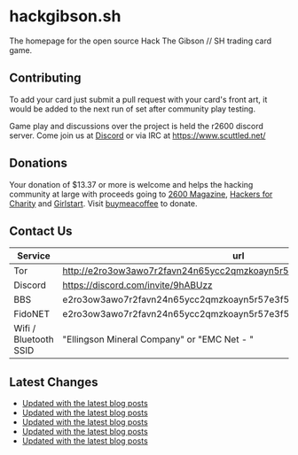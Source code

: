 # hackgibson.sh
The homepage for the open source Hack The Gibson // SH trading card game.


## Contributing

To add your card just submit a pull request with your card's front art, it would be added to the next run of set after community play testing.

Game play and discussions over the project is held the r2600 discord server. Come join us at [Discord](https://discord.com/invite/9hABUzz) or via IRC at https://www.scuttled.net/


## Donations

Your donation of $13.37 or more is welcome and helps the hacking community at large with proceeds going to [2600 Magazine](https://2600.com/), [Hackers for Charity](https://hackersforcharity.org) and [Girlstart](https://girlstart.org).  Visit [buymeacoffee](https://www.buymeacoffee.com/hackgibson.sh) to donate.


## Contact Us

Service | url
-|-
Tor | http://e2ro3ow3awo7r2favn24n65ycc2qmzkoayn5r57e3f56nvjwdcgg32ad.onion
Discord | https://discord.com/invite/9hABUzz
BBS | e2ro3ow3awo7r2favn24n65ycc2qmzkoayn5r57e3f56nvjwdcgg32ad.onion:23
FidoNET | e2ro3ow3awo7r2favn24n65ycc2qmzkoayn5r57e3f56nvjwdcgg32ad.onion:24554
Wifi / Bluetooth SSID | "Ellingson Mineral Company" or "EMC Net - <fidonet address>"

## Latest Changes
<!-- BLOG-POST-LIST:START -->
- [Updated with the latest blog posts](https://github.com/DFW2600/hackgibson.sh/commit/719b96fdfa033469ddc3fc00760a6a31023c0fd0)
- [Updated with the latest blog posts](https://github.com/DFW2600/hackgibson.sh/commit/dcf3275d60fb26632609bfc93f93535e5ec002ec)
- [Updated with the latest blog posts](https://github.com/DFW2600/hackgibson.sh/commit/37978ef833efe87fc99b2f1ce9c6e5f9ba7c7cf4)
- [Updated with the latest blog posts](https://github.com/DFW2600/hackgibson.sh/commit/6596dbd09bb24ce60dcb068fa8044e99b67594c5)
- [Updated with the latest blog posts](https://github.com/DFW2600/hackgibson.sh/commit/d920443fffa605e962fdf3e7f23ca7df39eac0cc)
<!-- BLOG-POST-LIST:END -->
